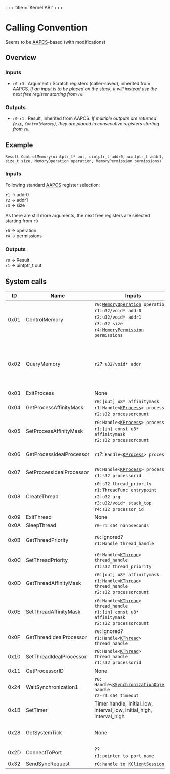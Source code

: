 +++
title = 'Kernel ABI'
+++

# Calling Convention

Seems to be [AAPCS](https://github.com/ARM-software/abi-aa/blob/main/aapcs32/aapcs32.rst#the-base-procedure-call-standard)-based (with modifications)

## Overview

### Inputs

- `r0–r3` : Argument / Scratch registers (caller-saved), inherited from AAPCS. *If an input is to be placed on the stack, it will instead use the next free register starting from `r0`.*

### Outputs

- `r0-r1` : Result, inherited from AAPCS. *If multiple outputs are returned (e.g., `ControlMemory`), they are placed in consecutive registers starting from `r0`.*

## Example

```
Result ControlMemory(uintptr_t* out, uintptr_t addr0, uintptr_t addr1, size_t size, MemoryOperation operation, MemoryPermission permissions)
```

### Inputs

Following standard [AAPCS](https://github.com/ARM-software/abi-aa/blob/main/aapcs32/aapcs32.rst#the-base-procedure-call-standard) register selection:

`r1` -\> addr0  
`r2` -\> addr1  
`r3` -\> size  

As there are still more arguments, the next free registers are selected starting from `r0`

`r0` -\> operation  
`r4` -\> permissions  

### Outputs

`r0` -\> Result  
`r1` -\> uintptr_t out  

## System calls

<table>
<thead>
<tr>
<th>ID</th>
<th>Name</th>
<th>Inputs</th>
<th>Outputs</th>
</tr>
</thead>
<tbody>
<tr>
<td>0x01</td>
<td>ControlMemory</td>
<td><code>r0</code>: <a {{% href "../Memory_Management" %}} title="wikilink"><code>MemoryOperation</code></a><code> operation</code><br />
<code>r1</code>: <code>u32/void* addr0</code><br />
<code>r2</code>: <code>u32/void* addr1</code><br />
<code>r3</code>: <code>u32 size</code><br />
<code>r4</code>: <a {{% href "../Memory_Management" %}} title="wikilink"><code>MemoryPermission</code></a><code> permissions</code></td>
<td><code>r0</code>: <code>Result</code><br />
<code>r1</code>: <code>u32/void* addr_out</code></td>
</tr>
<tr>
<td>0x02</td>
<td>QueryMemory</td>
<td><code>r2</code>?: <code>u32/void* addr</code></td>
<td><code>r0</code>: <code>Result</code><br />
<code>r1</code>: <code>u32 base_process_virtual_address</code><br />
<code>r2</code>: <code>u32 size</code><br />
<code>r3</code>: <a {{% href "../Memory_Management" %}} title="wikilink"><code>MemoryPermission</code></a><code> permission</code><br />
<code>r4</code>: <a {{% href "../Memory_Management" %}} title="wikilink"><code>MemoryState</code></a><code> state</code><br />
<code>r5</code>: <a {{% href "../Memory_Management" %}} title="wikilink"><code>PageFlags</code></a><code> page_flags</code></td>
</tr>
<tr>
<td>0x03</td>
<td>ExitProcess</td>
<td>None</td>
<td>None, doesn't return</td>
</tr>
<tr>
<td>0x04</td>
<td>GetProcessAffinityMask</td>
<td><code>r0</code>: <code>[out] u8* affinitymask</code><br />
<code>r1</code>: <code>Handle&lt;</code><a {{% href "../KProcess" %}} title="wikilink"><code>KProcess</code></a><code>&gt; process</code><br />
<code>r2</code>: <code>s32 processorcount</code></td>
<td><code>r0</code>: <code>Result</code></td>
</tr>
<tr>
<td>0x05</td>
<td>SetProcessAffinityMask</td>
<td><code>r0</code>: <code>Handle&lt;</code><a {{% href "../KProcess" %}} title="wikilink"><code>KProcess</code></a><code>&gt; process</code><br />
<code>r1</code>: <code>[in] const u8* affinitymask</code><br />
<code>r2</code>: <code>s32 processorcount</code></td>
<td><code>r0</code>: <code>Result</code></td>
</tr>
<tr>
<td>0x06</td>
<td>GetProcessIdealProcessor</td>
<td><code>r1</code>?: <code>Handle&lt;</code><a {{% href "../KProcess" %}} title="wikilink"><code>KProcess</code></a><code>&gt; process</code></td>
<td><code>r0</code>: <code>Result</code><br />
<code>r1</code>: <code>s32 processorid</code><br />
<code>r2</code>: Clobbered?</td>
</tr>
<tr>
<td>0x07</td>
<td>SetProcessIdealProcessor</td>
<td><code>r0</code>: <code>Handle&lt;</code><a {{% href "../KProcess" %}} title="wikilink"><code>KProcess</code></a><code>&gt; process</code><br />
<code>r1</code>: <code>s32 processorid</code></td>
<td><code>r0</code>: <code>Result</code><br />
</td>
</tr>
<tr>
<td>0x08</td>
<td>CreateThread</td>
<td><code>r0</code>: <code>s32 thread_priority</code><br />
<code>r1</code>: <code>ThreadFunc entrypoint</code><br />
<code>r2</code>: <code>u32 arg</code><br />
<code>r3</code>: <code>u32/void* stack_top</code><br />
<code>r4</code>: <code>s32 processor_id</code></td>
<td><code>r0</code>: <code>Result</code><br />
<code>r1</code>: <code>Handle&lt;</code><a {{% href "../KThread" %}} title="wikilink"><code>KThread</code></a><code>&gt; thread_handle</code></td>
</tr>
<tr>
<td>0x09</td>
<td>ExitThread</td>
<td>None</td>
<td>None, doesn't return</td>
</tr>
<tr>
<td>0x0A</td>
<td>SleepThread</td>
<td><code>r0-r1</code>: <code>s64 nanoseconds</code></td>
<td>None</td>
</tr>
<tr>
<td>0x0B</td>
<td>GetThreadPriority</td>
<td><code>r0</code>: Ignored?<br />
<code>r1</code>: <code>Handle thread_handle</code></td>
<td><code>r0</code>: <code>Result</code><br />
<code>r1</code>: <code>s32 thread_priority</code><br />
<code>r2</code>: Clobbered?</td>
</tr>
<tr>
<td>0x0C</td>
<td>SetThreadPriority</td>
<td><code>r0</code>: <code>Handle&lt;</code><a {{% href "../KThread" %}} title="wikilink"><code>KThread</code></a><code>&gt; thread_handle</code><br />
<code>r1</code>: <code>s32 thread_priority</code></td>
<td><code>r0</code>: <code>Result</code></td>
</tr>
<tr>
<td>0x0D</td>
<td>GetThreadAffinityMask</td>
<td><code>r0</code>: <code>[out] u8* affinitymask</code><br />
<code>r1</code>: <code>Handle&lt;</code><a {{% href "../KThread" %}} title="wikilink"><code>KThread</code></a><code>&gt; thread_handle</code><br />
<code>r2</code>: <code>s32 processorcount</code></td>
<td><code>r0</code>: <code>Result</code></td>
</tr>
<tr>
<td>0x0E</td>
<td>SetThreadAffinityMask</td>
<td><code>r0</code>: <code>Handle&lt;</code><a {{% href "../KThread" %}} title="wikilink"><code>KThread</code></a><code>&gt; thread_handle</code><br />
<code>r1</code>: <code>[in] const u8* affinitymask</code><br />
<code>r2</code>: <code>s32 processorcount</code></td>
<td><code>r0</code>: <code>Result</code></td>
</tr>
<tr>
<td>0x0F</td>
<td>GetThreadIdealProcessor</td>
<td><code>r0</code>: Ignored?<br />
<code>r1</code>: <code>Handle&lt;</code><a {{% href "../KThread" %}} title="wikilink"><code>KThread</code></a><code>&gt; thread_handle</code></td>
<td><code>r0</code>: <code>Result</code><br />
<code>r1</code>: <code>s32 processorid</code></td>
</tr>
<tr>
<td>0x10</td>
<td>SetThreadIdealProcessor</td>
<td><code>r0</code>: <code>Handle&lt;</code><a {{% href "../KThread" %}} title="wikilink"><code>KThread</code></a><code>&gt; thread_handle</code><br />
<code>r1</code>: <code>s32 processorid</code></td>
<td><code>r0</code>: <code>Result</code></td>
</tr>
<tr>
<td>0x11</td>
<td>GetProcessorID</td>
<td>None</td>
<td><code>r0</code>: <code>s32 processorid</code></td>
</tr>
<tr>
<td>0x24</td>
<td>WaitSynchronization1</td>
<td><code>r0</code>: <code>Handle&lt;</code><a {{% href "../KSynchronizationObject" %}} title="wikilink"><code>KSynchronizationObject</code></a><code>&gt; handle</code><br />
<code>r2-r3</code>: <code>s64 timeout</code></td>
<td><code>r0</code>: <code>Result</code></td>
</tr>
<tr>
<td>0x1B</td>
<td>SetTimer</td>
<td>Timer handle, initial_low, interval_low, initial_high, interval_high</td>
<td>Result</td>
</tr>
<tr>
<td>0x28</td>
<td>GetSystemTick</td>
<td>None</td>
<td><code>r0</code>: <code>Low 32 bits of the tick count</code><br />
<code>r1</code>: <code>High 32 bits of the tick count</code></td>
</tr>
<tr>
<td>0x2D</td>
<td>ConnectToPort</td>
<td>??<br />
<code>r1</code>: <code>pointer to port name</code></td>
<td><code>r0</code>: <code>Result</code><br />
<code>r1</code>: <code>handle to </code><a {{% href "../KClientSession" %}} title="wikilink"><code>KClientSession</code></a></td>
</tr>
<tr>
<td>0x32</td>
<td>SendSyncRequest</td>
<td><code>r0</code>: <code>handle to </code><a {{% href "../KClientSession" %}} title="wikilink"><code>KClientSession</code></a></td>
<td><code>r0</code>: <code>Result<code></td>
</tr>
</tbody>
</table>
